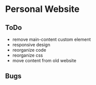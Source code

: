# Personal Website

## ToDo
- remove main-content custom element
- responsive design
- reorganize code
- reorganize css
- move content from old website

## Bugs
